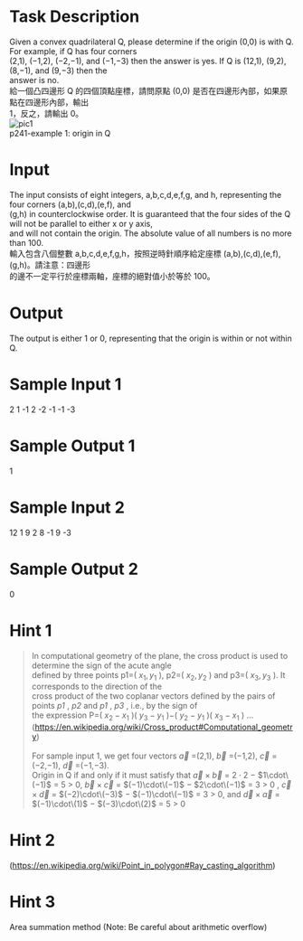# Task Description
Given a convex quadrilateral Q, please determine if the origin (0,0) is with Q. For example, if Q has four corners <br>
(2,1), (−1,2), (−2,−1), and (−1,−3) then the answer is yes. If Q is (12,1), (9,2), (8,−1), and (9,−3) then the <br>
answer is no. <br>
給一個凸四邊形 Q 的四個頂點座標，請問原點 (0,0) 是否在四邊形內部，如果原點在四邊形內部，輸出 <br>
1，反之，請輸出 0。<br>
![pic1](https://github.com/WjrHyl/judge-girl/blob/main/Comparison%20and%20Logic/241.%20Origin%20in%20Quadrilateral/p241-ex1.png)<br>
p241-example 1: origin in Q <br>
# Input
The input consists of eight integers, a,b,c,d,e,f,g, and h, representing the four corners (a,b),(c,d),(e,f), and <br>
(g,h) in counterclockwise order. It is guaranteed that the four sides of the Q will not be parallel to either x or y axis, <br>
and will not contain the origin. The absolute value of all numbers is no more than 100. <br>
輸入包含八個整數 a,b,c,d,e,f,g,h，按照逆時針順序給定座標 (a,b),(c,d),(e,f),(g,h)。請注意：四邊形 <br>
的邊不一定平行於座標兩軸，座標的絕對值小於等於 100。
# Output
The output is either 1 or 0, representing that the origin is within or not within Q.
# Sample Input 1
2 1 -1 2 -2 -1 -1 -3
# Sample Output 1
1
# Sample Input 2
12 1 9 2 8 -1 9 -3
# Sample Output 2
0
# Hint 1
> In computational geometry of the plane, the cross product is used to determine the sign of the acute angle <br>
defined by three points p1=(
$x_1,y_1$
), p2=(
$x_2,y_2$
) and p3=(
$x_3,y_3$
). It corresponds to the direction of the <br>
cross product of the two coplanar vectors defined by the pairs of points
*p1*
,
*p2*
and 
*p1*
,
*p3*
, i.e., by the sign of <br>
the expression P=(
$x_2−x_1$
)(
$y_3−y_1$
)−(
$y_2−y_1$
)(
$x_3−x_1$
) ... (https://en.wikipedia.org/wiki/Cross_product#Computational_geometry) <br><br>
For sample input 1, we get four vectors
$\vec{a}$
=(2,1),
$\vec{b}$
=(−1,2),
$\vec{c}$
=(−2,−1),
$\vec{d}$
=(−1,−3).<br>
Origin in Q if and only if it must satisfy that
$\vec{a}\times\vec{b}$
=
$2\cdot2$
−
$1\cdot\(−1)$
= 5 > 0,
$\vec{b}\times\vec{c}$
=
$(−1)\cdot\(−1)$
−
$2\cdot\(−1)$
= 3 > 0
,
$\vec{c}\times\vec{d}$
=
$(−2)\cdot\(−3)$
−
$(−1)\cdot\(−1)$
= 3 > 0, and
$\vec{d}\times\vec{a}$
=
$(−1)\cdot\(1)$
−
$(−3)\cdot\(2)$
= 5 > 0
# Hint 2
(https://en.wikipedia.org/wiki/Point_in_polygon#Ray_casting_algorithm)
# Hint 3
Area summation method (Note: Be careful about arithmetic overflow)
